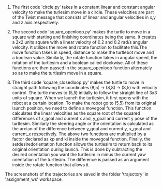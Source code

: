 1. The first code 'circle.py' takes in a constant linear and constant angular velocity to make the turlesim move in a circle. These velocities are part of the Twist message that consists of linear and angular velocities in x,y and z axis respectively. 

2. The second code 'square_openloop.py' makes the turtle to move in a square with starting and finishing coordinates being the same. It creates a 2x2 units square with a linear velocity of 0.2 and 0.2 rad/s angular velocity. It utilizes the move and rotate function to facilitate this.The move function takes in speed, distance to make the turtlebot move and a boolean value. Similarly, the rotate function takes in angular speed, the rotation of the turtlesim and a boolean called clockwise. All of these functions are then passed in the square_openloop function alternately so as to make the turtlesim move in a square.

3. The third code 'square_closedloop.py' makes the turtle to move in straight path following the coordinates (8,5) -> (8,8) -> (8,5) with velocity control. The turtle moves to (5,5) initially to follow the straight line of 3x3 units of square. When we launch the turtlesim, it first opens with the robot at a certain location. To make the robot go to (5,5) from its original launch position, we need to define a movegoal function. This function calculates the linear velocities as the square root of the squared differences of x_goal and current x and, y_goal and current y pose of the turtlesim. Similarly the steering angle or the orientation is calculated as the arctan of the difference between y_goal and current y, x_goal and current_x respectively. The above two functions are multiplied by a factor declared as kp and ki inside the movegoal function. Finally, the setdesiredorientation function allows the turtlesim to return back to its original orientation during launch. This is done by subtracting the desired orientation you want the turtlesim in minus the current yaw orientation of the turtlesim. The difference is passed as an argument inside the rotate function that allows it.  

The screenshots of the trajectories are saved in the folder 'trajectory' in 'assignment_ws' workspace.

